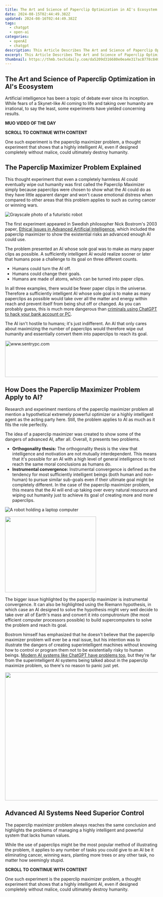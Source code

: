 ```yaml
---
title: The Art and Science of Paperclip Optimization in AI's Ecosystem
date: 2024-08-15T02:44:49.382Z
updated: 2024-08-16T02:44:49.382Z
tags:
  - chatgpt
  - open-ai
categories:
  - openAI
  - chatgpt
description: This Article Describes The Art and Science of Paperclip Optimization in AI's Ecosystem
excerpt: This Article Describes The Art and Science of Paperclip Optimization in AI's Ecosystem
thumbnail: https://thmb.techidaily.com/da5209d316680e0ea4e317ac8778c8407afff2b573c02ea17e5760889c684fa1.jpg
---
```


## The Art and Science of Paperclip Optimization in AI's Ecosystem

 Artificial intelligence has been a topic of debate ever since its inception. While fears of a Skynet-like AI coming to life and taking over humanity are irrational, to say the least, some experiments have yielded concerning results.

**MUO VIDEO OF THE DAY**

**SCROLL TO CONTINUE WITH CONTENT**

 One such experiment is the paperclip maximizer problem, a thought experiment that shows that a highly intelligent AI, even if designed completely without malice, could ultimately destroy humanity.

## The Paperclip Maximizer Problem Explained

 This thought experiment that even a completely harmless AI could eventually wipe out humanity was first called the Paperclip Maximizer simply because paperclips were chosen to show what the AI could do as they have little apparent danger and won't cause emotional distress when compared to other areas that this problem applies to such as curing cancer or winning wars.

![Grayscale photo of a futuristic robot](https://static1.makeuseofimages.com/wordpress/wp-content/uploads/2023/04/artificial-general-intelligence.jpg)

 The first experiment appeared in Swedish philosopher Nick Bostrom's 2003 paper, [Ethical Issues in Advanced Artificial Intelligence](https://www.researchgate.net/publication/229001428%5FEthical%5FIssues%5Fin%5FAdvanced%5FArtificial%5FIntelligence), which included the paperclip maximizer to show the existential risks an advanced enough AI could use.

 The problem presented an AI whose sole goal was to make as many paper clips as possible. A sufficiently intelligent AI would realize sooner or later that humans pose a challenge to its goal on three different counts.

* Humans could turn the AI off.
* Humans could change their goals.
* Humans are made of atoms, which can be turned into paper clips.

 In all three examples, there would be fewer paper clips in the universe. Therefore a sufficiently intelligent AI whose sole goal is to make as many paperclips as possible would take over all the matter and energy within reach and prevent itself from being shut off or changed. As you can probably guess, this is much more dangerous than [criminals using ChatGPT to hack your bank account or PC](https://www.makeuseof.com/cybercriminals-use-chatgpt-hack-bank-pc/).

 The AI isn't hostile to humans; it's just indifferent. An AI that only cares about maximizing the number of paperclips would therefore wipe out humanity and essentially convert them into paperclips to reach its goal.

<!-- affiliate ads begin -->
<a href="https://sentrypc.7eer.net/c/5597632/398457/3022" target="_top" id="398457"><img src="//a.impactradius-go.com/display-ad/3022-398457" border="0" alt="www.sentrypc.com" width="980" height="120"/></a><img height="0" width="0" src="https://sentrypc.7eer.net/i/5597632/398457/3022" style="position:absolute;visibility:hidden;" border="0" />
<!-- affiliate ads end -->
## How Does the Paperclip Maximizer Problem Apply to AI?

 Research and experiment mentions of the paperclip maximizer problem all mention a hypothetical extremely powerful optimizer or a highly intelligent agent as the acting party here. Still, the problem applies to AI as much as it fits the role perfectly.

 The idea of a paperclip maximizer was created to show some of the dangers of advanced AI, after all. Overall, it presents two problems.

* **Orthogonality thesis:** The orthogonality thesis is the view that intelligence and motivation are not mutually interdependent. This means that it's possible for an AI with a high level of general intelligence to not reach the same moral conclusions as humans do.
* **Instrumental convergence:** Instrumental convergence is defined as the tendency for most sufficiently intelligent beings (both human and non-human) to pursue similar sub-goals even if their ultimate goal might be completely different. In the case of the paperclip maximizer problem, this means that the AI will end up taking over every natural resource and wiping out humanity just to achieve its goal of creating more and more paperclips.

![A robot holding a laptop computer](https://static1.makeuseofimages.com/wordpress/wp-content/uploads/2023/03/what-is-openai-gym-and-what-can-you-do-with-it-featured-1.jpg)
<!-- affiliate ads begin -->
<a href="https://printrendy.pxf.io/c/5597632/1453720/17020" target="_top" id="1453720"><img src="//a.impactradius-go.com/display-ad/17020-1453720" border="0" alt="" width="300" height="250"/></a><img height="0" width="0" src="https://imp.pxf.io/i/5597632/1453720/17020" style="position:absolute;visibility:hidden;" border="0" />
<!-- affiliate ads end -->

 The bigger issue highlighted by the paperclip maximizer is instrumental convergence. It can also be highlighted using the Riemann hypothesis, in which case an AI designed to solve the hypothesis might very well decide to take over all of Earth's mass and convert it into computronium (the most efficient computer processors possible) to build supercomputers to solve the problem and reach its goal.

 Bostrom himself has emphasized that he doesn't believe that the paperclip maximizer problem will ever be a real issue, but his intention was to illustrate the dangers of creating superintelligent machines without knowing how to control or program them not to be existentially risky to human beings. [Modern AI systems like ChatGPT have problems too](https://www.makeuseof.com/openai-chatgpt-biggest-probelms/), but they're far from the superintelligent AI systems being talked about in the paperclip maximize problem, so there's no reason to panic just yet.

<!-- affiliate ads begin -->
<a href="https://parisrhonecom.sjv.io/c/5597632/1896607/21553" target="_top" id="1896607"><img src="//a.impactradius-go.com/display-ad/21553-1896607" border="0" alt="" width="750" height="422"/></a><img height="0" width="0" src="https://imp.pxf.io/i/5597632/1896607/21553" style="position:absolute;visibility:hidden;" border="0" />
<!-- affiliate ads end -->
## Advanced AI Systems Need Superior Control

 The paperclip maximizer problem always reaches the same conclusion and highlights the problems of managing a highly intelligent and powerful system that lacks human values.

 While the use of paperclips might be the most popular method of illustrating the problem, it applies to any number of tasks you could give to an AI be it eliminating cancer, winning wars, planting more trees or any other task, no matter how seemingly stupid.

**SCROLL TO CONTINUE WITH CONTENT**

 One such experiment is the paperclip maximizer problem, a thought experiment that shows that a highly intelligent AI, even if designed completely without malice, could ultimately destroy humanity.


<ins class="adsbygoogle"
     style="display:block"
     data-ad-format="autorelaxed"
     data-ad-client="ca-pub-7571918770474297"
     data-ad-slot="1223367746"></ins>



<ins class="adsbygoogle"
     style="display:block"
     data-ad-client="ca-pub-7571918770474297"
     data-ad-slot="8358498916"
     data-ad-format="auto"
     data-full-width-responsive="true"></ins>


